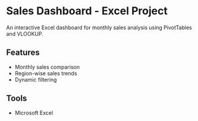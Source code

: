 # Sales Dashboard - Excel Project

An interactive Excel dashboard for monthly sales analysis using PivotTables and VLOOKUP.

## Features
- Monthly sales comparison
- Region-wise sales trends
- Dynamic filtering

## Tools
- Microsoft Excel
